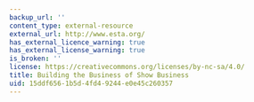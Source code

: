 ```yaml
---
backup_url: ''
content_type: external-resource
external_url: http://www.esta.org/
has_external_licence_warning: true
has_external_license_warning: true
is_broken: ''
license: https://creativecommons.org/licenses/by-nc-sa/4.0/
title: Building the Business of Show Business
uid: 15ddf656-1b5d-4fd4-9244-e0e45c260357
---
```

